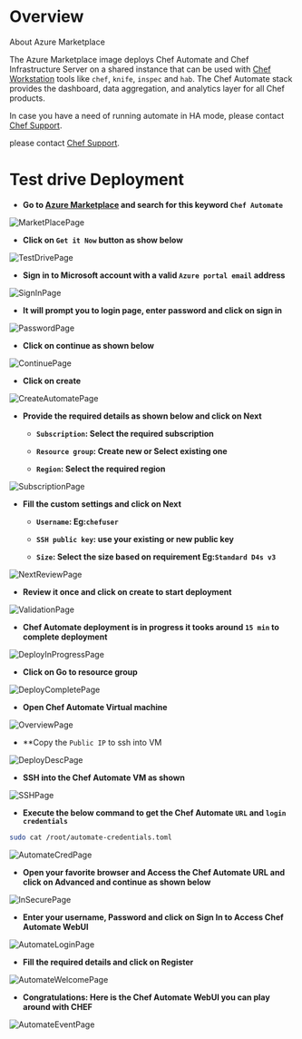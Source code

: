 # Overview

About Azure Marketplace

The Azure Marketplace image deploys Chef Automate and Chef Infrastructure Server on a shared instance that can be used with [Chef Workstation](https://docs.chef.io/workstation/) tools like `chef`, `knife`, `inspec` and `hab`. The Chef Automate stack provides the dashboard, data aggregation, and analytics layer for all Chef products.

In case you have a need of running automate in HA mode, please contact [Chef Support](https://www.chef.io/support).

please contact [Chef Support](https://www.chef.io/support).


# Test drive Deployment

- **Go to [Azure Marketplace](https://azure.microsoft.com/en-in/marketplace/) and search for this keyword `Chef Automate`** 

![MarketPlacePage](Az-marketplace-images/MarketPlacePage.png)

- **Click on `Get it Now` button as show below**

![TestDrivePage](Az-marketplace-images/TestDrivePage.png)

- **Sign in to Microsoft account with a valid `Azure portal email` address**

![SignInPage](Az-marketplace-images/SignInPage.png)

- **It will prompt you to login page, enter password and click on sign in**

![PasswordPage](Az-marketplace-images/PasswordPage.png)

- **Click on continue as shown below**

![ContinuePage](Az-marketplace-images/ContinuePage.png)

- **Click on create** 

![CreateAutomatePage](Az-marketplace-images/CreateAutomatePage.png)

- **Provide the required details as shown below and click on Next**

    - **`Subscription`: Select the required subscription**

    - **`Resource group`: Create new or Select existing one** 

    - **`Region`: Select the required region**

![SubscriptionPage](Az-marketplace-images/SubscriptionPage.png)

- **Fill the custom settings and click on Next**

    - **`Username`: <Anyname> Eg:`chefuser`**

    - **`SSH public key`: use your existing or new public key**

    - **`Size`: Select the size based on requirement Eg:`Standard D4s v3`**

![NextReviewPage](Az-marketplace-images/NextReviewPage.png)

- **Review it once and click on create to start deployment**

![ValidationPage](Az-marketplace-images/ValidationPage.png)

- **Chef Automate deployment is in progress it tooks around `15 min` to complete deployment**

![DeployInProgressPage](Az-marketplace-images/DeployInProgressPage.png)

- **Click on Go to resource group**

![DeployCompletePage](Az-marketplace-images/DeployCompletePage.png)

- **Open Chef Automate Virtual machine**

![OverviewPage](Az-marketplace-images/OverviewPage.png)

- **Copy the `Public IP` to ssh into VM

![DeployDescPage](Az-marketplace-images/DeployDescPage.png)

- **SSH into the Chef Automate VM as shown**

![SSHPage](Az-marketplace-images/SSHPage.png)

- **Execute the below command to get the Chef Automate `URL` and `login credentials`**

```bash
sudo cat /root/automate-credentials.toml
```

![AutomateCredPage](Az-marketplace-images/AutomateCredPage.png)

- **Open your favorite browser and Access the Chef Automate URL and click on Advanced and continue as shown below**

![InSecurePage](Az-marketplace-images/InSecurePage.png)

- **Enter your username, Password and click on Sign In to Access Chef Automate WebUI**

![AutomateLoginPage](Az-marketplace-images/AutomateLoginPage.png)

- **Fill the required details and click on Register**

![AutomateWelcomePage](Az-marketplace-images/AutomateWelcomePage.png)

- **Congratulations: Here is the Chef Automate WebUI you can play around with CHEF**

![AutomateEventPage](Az-marketplace-images/AutomateEventPage.png)
